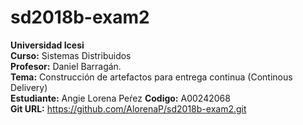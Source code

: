 # sd2018b-exam2

**Universidad Icesi**  
**Curso:** Sistemas Distribuidos   
**Profesor:** Daniel Barragán.  
**Tema:** Construcción de artefactos para entrega continua (Continous Delivery)  
**Estudiante:** Angie Lorena Peŕez
**Codigo:** A00242068  
**Git URL:** https://github.com/AlorenaP/sd2018b-exam2.git  


